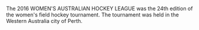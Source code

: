 The 2016 WOMEN'S AUSTRALIAN HOCKEY LEAGUE was the 24th edition of the women's field hockey tournament. The tournament was held in the Western Australia city of Perth.
